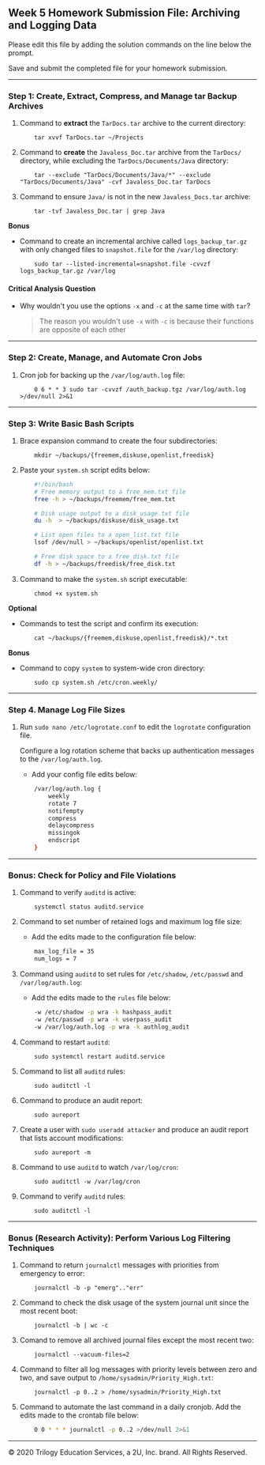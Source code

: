 ## Week 5 Homework Submission File: Archiving and Logging Data

Please edit this file by adding the solution commands on the line below the prompt.

Save and submit the completed file for your homework submission.

---

### Step 1: Create, Extract, Compress, and Manage tar Backup Archives

1. Command to **extract** the `TarDocs.tar` archive to the current directory:
    ```
        tar xvvf TarDocs.tar ~/Projects
    ```
2. Command to **create** the `Javaless_Doc.tar` archive from the `TarDocs/` directory, while excluding the `TarDocs/Documents/Java` directory:
    ```
        tar --exclude "TarDocs/Documents/Java/*" --exclude "TarDocs/Documents/Java" -cvf Javaless_Doc.tar TarDocs
    ```
3. Command to ensure `Java/` is not in the new `Javaless_Docs.tar` archive:
    ```
        tar -tvf Javaless_Doc.tar | grep Java
    ```
**Bonus** 
- Command to create an incremental archive called `logs_backup_tar.gz` with only changed files to `snapshot.file` for the `/var/log` directory:
    ```
        sudo tar --listed-incremental=snapshot.file -cvvzf logs_backup_tar.gz /var/log
    ```
#### Critical Analysis Question

- Why wouldn't you use the options `-x` and `-c` at the same time with `tar`?
    > The reason you wouldn't use `-x` with `-c` is because their functions are opposite of each other
---

### Step 2: Create, Manage, and Automate Cron Jobs

1. Cron job for backing up the `/var/log/auth.log` file:
    ```
        0 6 * * 3 sudo tar -cvvzf /auth_backup.tgz /var/log/auth.log >/dev/null 2>&1
    ```
---

### Step 3: Write Basic Bash Scripts

1. Brace expansion command to create the four subdirectories:
    ```
        mkdir ~/backups/{freemem,diskuse,openlist,freedisk}

2. Paste your `system.sh` script edits below:

    ```bash
        #!/bin/bash
        # Free memory output to a free_mem.txt file
        free -h > ~/backups/freemem/free_mem.txt

        # Disk usage output to a disk_usage.txt file
        du -h  > ~/backups/diskuse/disk_usage.txt

        # List open files to a open_list.txt file
        lsof /dev/null > ~/backups/openlist/openlist.txt

        # Free disk space to a free_disk.txt file
        df -h > ~/backups/freedisk/free_disk.txt
    ```

3. Command to make the `system.sh` script executable:
    ```
        chmod +x system.sh 
    ```
**Optional**
- Commands to test the script and confirm its execution:
    ```
        cat ~/backups/{freemem,diskuse,openlist,freedisk}/*.txt
    ```
**Bonus**
- Command to copy `system` to system-wide cron directory:
    ```
        sudo cp system.sh /etc/cron.weekly/
    ```
---

### Step 4. Manage Log File Sizes
 
1. Run `sudo nano /etc/logrotate.conf` to edit the `logrotate` configuration file. 

    Configure a log rotation scheme that backs up authentication messages to the `/var/log/auth.log`.

    - Add your config file edits below:

    ```bash
        /var/log/auth.log {
            weekly
            rotate 7
            notifempty
            compress
            delaycompress
            missingok
            endscript
        }

    ```
---

### Bonus: Check for Policy and File Violations

1. Command to verify `auditd` is active:
    ```
        systemctl status auditd.service 
    ```
2. Command to set number of retained logs and maximum log file size:

    - Add the edits made to the configuration file below:

    ```bash
        max_log_file = 35
        num_logs = 7
    ```

3. Command using `auditd` to set rules for `/etc/shadow`, `/etc/passwd` and `/var/log/auth.log`:


    - Add the edits made to the `rules` file below:

    ```bash
        -w /etc/shadow -p wra -k hashpass_audit
        -w /etc/passwd -p wra -k userpass_audit
        -w /var/log/auth.log -p wra -k authlog_audit
    ```

4. Command to restart `auditd`:
    ```
        sudo systemctl restart auditd.service 
    ```
5. Command to list all `auditd` rules:
    ```
        sudo auditctl -l
    ```
6. Command to produce an audit report:
    ```
        sudo aureport
    ```
7. Create a user with `sudo useradd attacker` and produce an audit report that lists account modifications:
    ```
        sudo aureport -m
8. Command to use `auditd` to watch `/var/log/cron`:
    ```
        sudo auditctl -w /var/log/cron
    ```
9. Command to verify `auditd` rules:
    ```
        sudo auditctl -l
    ```
---

### Bonus (Research Activity): Perform Various Log Filtering Techniques

1. Command to return `journalctl` messages with priorities from emergency to error:
    ```
        journalctl -b -p "emerg".."err"
    ```
1. Command to check the disk usage of the system journal unit since the most recent boot:
    ```
        journalctl -b | wc -c
    ```
1. Comand to remove all archived journal files except the most recent two:
    ```
        journalctl --vacuum-files=2
    ```

1. Command to filter all log messages with priority levels between zero and two, and save output to `/home/sysadmin/Priority_High.txt`:
    ```
        journalctl -p 0..2 > /home/sysadmin/Priority_High.txt
    ```
1. Command to automate the last command in a daily cronjob. Add the edits made to the crontab file below:

    ```bash
        0 0 * * * journalctl -p 0..2 >/dev/null 2>&1
    ```

---
© 2020 Trilogy Education Services, a 2U, Inc. brand. All Rights Reserved.
